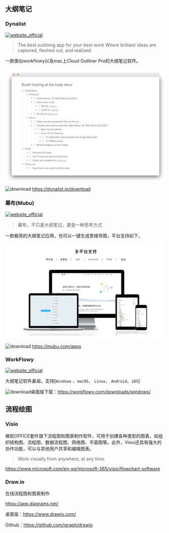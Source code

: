 ## 大纲笔记

### Dynalist 

[![website_official](https://gitbook07.oss-cn-hangzhou.aliyuncs.com/website_official.svg)](https://dynalist.io)

> The best outlining app for your best work
Where brilliant ideas are captured, fleshed out, and realized.

一款类似workflowy以及mac上Cloud Outliner Pro的大纲笔记软件。

![](../../.gitbook/assets/z-study-notes-outline-dynalist.png)

![download](https://gitbook07.oss-cn-hangzhou.aliyuncs.com/download.svg) https://dynalist.io/download

### 幕布(Mubu)
[![website_official](https://gitbook07.oss-cn-hangzhou.aliyuncs.com/website_official.svg)](https://mubu.com/)

> 幕布，不只是大纲笔记，更是一种思考方式

一款极简的大纲笔记应用，也可以一键生成思维导图，平台支持如下，

![Mubu](../../.gitbook/assets/z-study-notes-outline-mubu.png)

![download](https://gitbook07.oss-cn-hangzhou.aliyuncs.com/download.svg) https://mubu.com/apps

### WorkFlowy
[![website_official](https://gitbook07.oss-cn-hangzhou.aliyuncs.com/website_official.svg)](https://workflowy.com/)

大纲笔记软件鼻祖，支持[`Windows` 、`macOS`、 `Linux`、 `Android`、`iOS`]

![download](https://gitbook07.oss-cn-hangzhou.aliyuncs.com/download.svg)桌面版下载：https://workflowy.com/downloads/windows/

## 流程绘图

### Visio

微软OFFICE套件旗下流程图和图表制作软件，可用于创建各种类型的图表，如组织结构图、流程图、数据流程图、网络图、平面图等。此外，Visio还具有强大的协作功能，可以与其他用户共享和编辑图表。

> Work visually from anywhere, at any time.

https://www.microsoft.com/en-sg/microsoft-365/visio/flowchart-software

### Draw.io

在线流程图和图表制作

https://app.diagrams.net/

桌面版：https://www.drawio.com/

Github：https://github.com/jgraph/drawio
